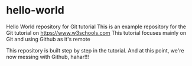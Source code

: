 # hello-world
Hello World repository for Git tutorial
This is an example repository for the Git tutorial on https://www.w3schools.com
This tutorial focuses mainly on Git and using Github as it's remote

This repository is built step by step in the tutorial. And at this point, we're now messing with Github, hahar!!!

